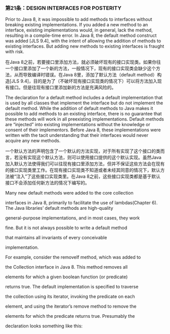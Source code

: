 ### 第21条：DESIGN INTERFACES FOR POSTERITY

Prior to Java 8, it was impossible to add methods to interfaces without breaking existing implementations. If you added a new method to an interface, existing implementations would, in general, lack the method, resulting in a compile-time error. In Java 8, the default method construct was added \[JLS 9.4\], with the intent of allowing the addition of methods to existing interfaces. But adding new methods to existing interfaces is fraught with risk.

在Java 8之前，若要接口里添加方法，就必须破坏现有的接口实现类。如果你往一个接口里添加了一个新的方法，一般情况下，现有的接口实现类会缺少这个方法，从而导致编译时错误。在Java 8里，添加了默认方法（default method）构造\[JLS 9.4\]，目的是为了（不破坏现有接口实现类的情况下）可以将方法加入现有接口。但是往现有接口里添加新的方法是充满风险的。

The declaration for a default method includes a default implementation that is used by all classes that implement the interface but do not implement the default method. While the addition of default methods to Java makes it possible to add methods to an existing interface, there is no guarantee that these methods will work in all preexisting implementations. Default methods are “injected” into existing implementations without the knowledge or consent of their implementors. Before Java 8, these implementations were written with the tacit understanding that their interfaces would never acquire any new methods.

一个默认方法的声明包含了一个默认的方法实现，对于所有实现了这个接口的类而言，若没有实现这个默认方法，则可以使用接口提供的这个默认实现。虽然Java加入默认方法使得我们可以往现有接口里添加方法，但并不保证这些方法会在现有的接口实现类里工作。在现有接口实现类不知道或者未经其同意的情况下，默认方法被“注入”了这些接口实现类里。在Java 8之前，这些接口实现类都是基于默认接口不会添加任何新方法的情况下编写的。

Many new default methods were added to the core collection

interfaces in Java 8, primarily to facilitate the use of lambdas\(Chapter 6\). The Java libraries’ default methods are high-quality

general-purpose implementations, and in most cases, they work

fine. But it is not always possible to write a default method

that maintains all invariants of every conceivable

implementation.

For example, consider the removeIf method, which was added to

the Collection interface in Java 8. This method removes all

elements for which a given boolean function \(or predicate\)

returns true. The default implementation is specified to traverse

the collection using its iterator, invoking the predicate on each

element, and using the iterator’s remove method to remove the

elements for which the predicate returns true. Presumably the

declaration looks something like this:

